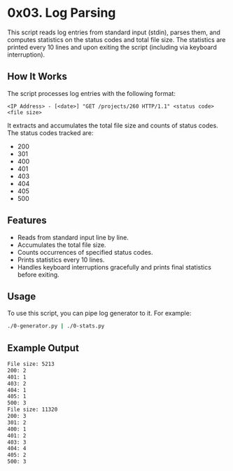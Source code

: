 # 0x03. Log Parsing

This script reads log entries from standard input (stdin), parses them, and computes statistics on the status codes and total file size. The statistics are printed every 10 lines and upon exiting the script (including via keyboard interruption).

## How It Works

The script processes log entries with the following format:

```<IP Address> - [<date>] "GET /projects/260 HTTP/1.1" <status code> <file size>```

It extracts and accumulates the total file size and counts of status codes. The status codes tracked are:
- 200
- 301
- 400
- 401
- 403
- 404
- 405
- 500

## Features

- Reads from standard input line by line.
- Accumulates the total file size.
- Counts occurrences of specified status codes.
- Prints statistics every 10 lines.
- Handles keyboard interruptions gracefully and prints final statistics before exiting.

## Usage

To use this script, you can pipe log generator to it. For example:

```bash
./0-generator.py | ./0-stats.py
```

## Example Output

```bash
File size: 5213
200: 2
401: 1
403: 2
404: 1
405: 1
500: 3
File size: 11320
200: 3
301: 2
400: 1
401: 2
403: 3
404: 4
405: 2
500: 3
```
